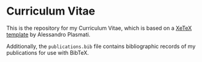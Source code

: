 # Curriculum Vitae

This is the repository for my Curriculum Vitae, which is based on a [XeTeX template](https://www.overleaf.com/latex/templates/professional-cv/wvqwpvrmrvkh) by Alessandro Plasmati.

Additionally, the `publications.bib` file contains bibliographic records of my publications for use with BibTeX.
